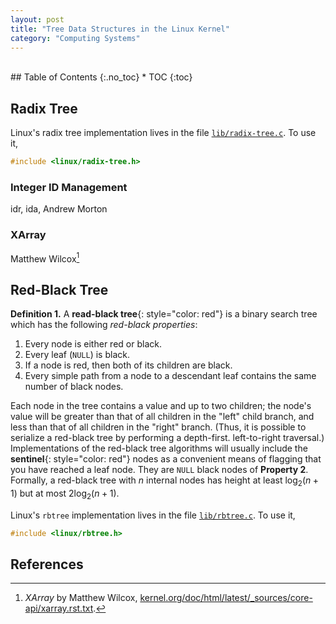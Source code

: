 ```yaml
---
layout: post
title: "Tree Data Structures in the Linux Kernel"
category: "Computing Systems"
---
```


<!-- excerpt-end -->

<br />
## Table of Contents
{:.no_toc}
* TOC 
{:toc}
<br />

## Radix Tree

Linux's radix tree implementation lives in the file [<code>lib/radix-tree.c</code>](https://elixir.bootlin.com/linux/v5.4.42/source/lib/radix-tree.c). To use it,

```c
#include <linux/radix-tree.h>
```

### Integer ID Management

idr, ida, Andrew Morton

### XArray

Matthew Wilcox[^2]

## Red-Black Tree

**Definition 1.** A **read-black tree**{: style="color: red"} is a binary search tree which has the following *red-black properties*:
1. Every node is either red or black.
2. Every leaf (<code>NULL</code>) is black.
3. If a node is red, then both of its children are black.
4. Every simple path from a node to a descendant leaf contains the same number of black nodes.

Each node in the tree contains a value and up to two children; the node's value will be greater than that of all children in the "left" child branch, and less than that of all children in the "right" branch. (Thus, it is possible to serialize a red-black tree by performing a depth-first. left-to-right traversal.) Implementations of the red-black tree algorithms will usually include the **sentinel**{: style="color: red"} nodes as a convenient means of flagging that you have reached a leaf node. They are <code>NULL</code> black nodes of **Property 2**. Formally, a red-black tree with $n$ internal nodes has height at least $\log_{2}(n+1)$ but at most $2\log_{2}(n+1)$.

Linux's <code>rbtree</code> implementation lives in the file [<code>lib/rbtree.c</code>](https://elixir.bootlin.com/linux/v5.4.42/source/lib/rbtree.c). To use it,

```c
#include <linux/rbtree.h>
```

## References

[^1]: *Trees I: Radix Trees* by Jonathan Corbet, March 13, 2006, [lwn.net/Articles/175432/](https://lwn.net/Articles/175432/).

[^2]: *XArray* by Matthew Wilcox, [kernel.org/doc/html/latest/_sources/core-api/xarray.rst.txt](https://www.kernel.org/doc/html/latest/_sources/core-api/xarray.rst.txt).

[^3]: *Examining Linux 2.6 Page-Cache Performance* by Sonny Rao, Dominique Heger, and Steven Pratt, [landley.net/kdocs/ols/2005/ols2005v2-pages-87-98.pdf](https://landley.net/kdocs/ols/2005/ols2005v2-pages-87-98.pdf)